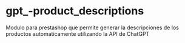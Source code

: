 # gpt_-product_descriptions
Modulo para prestashop que permite generar la descripciones de los productos automaticamente utilizando la API de ChatGPT
